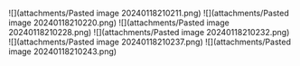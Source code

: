 ![](attachments/Pasted image 20240118210211.png)
![](attachments/Pasted image 20240118210220.png)
![](attachments/Pasted image 20240118210228.png)
![](attachments/Pasted image 20240118210232.png)
![](attachments/Pasted image 20240118210237.png)
![](attachments/Pasted image 20240118210243.png)

